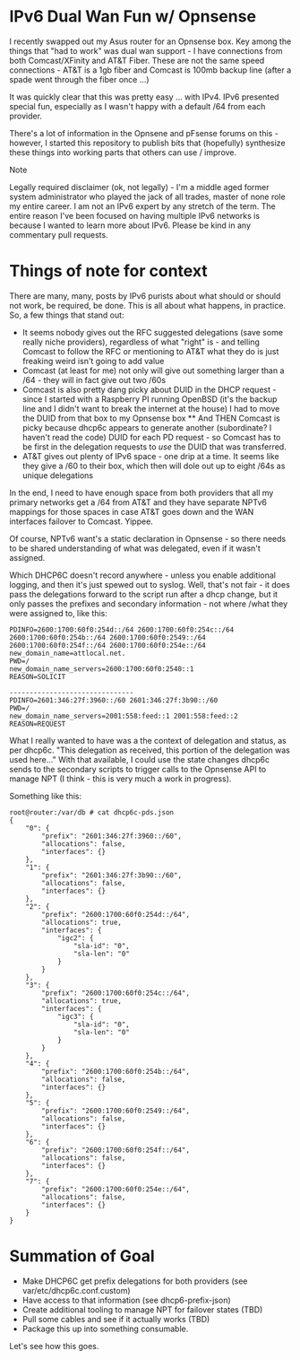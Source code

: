 # IPv6 Dual Wan Fun w/ Opnsense

I recently swapped out my Asus router for an Opnsense box.  Key among the things that "had to work" was dual wan support - I have connections from both Comcast/XFinity and AT&T Fiber.  These are not the same speed connections - AT&T is a 1gb fiber and Comcast is 100mb backup line (after a spade went through the fiber once ...) 

It was quickly clear that this was pretty easy ... with IPv4.  IPv6 presented special fun, especially as I wasn't happy with a default /64 from each provider.

There's a lot of information in the Opnsene and pFsense forums on this - however, I started this repository to publish bits that (hopefully) synthesize these things into working parts that others can use / improve. 

> [!NOTE]
> Legally required disclaimer (ok, not legally) - I'm a middle aged former system administrator who played the jack of all trades, master of none role my entire career.  I am not an IPv6 expert by any stretch of the term.  The entire reason I've been focused on having multiple IPv6 networks is because I wanted to learn more about IPv6.  Please be kind in any commentary pull requests.

# Things of note for context
There are many, many, posts by IPv6 purists about what should or should not work, be required, be done.  This is all about what happens, in practice.  So, a few things that stand out:

* It seems nobody gives out the RFC suggested delegations (save some really niche providers), regardless of what "right" is - and telling Comcast to follow the RFC or mentioning to AT&T what they do is just freaking weird isn't going to add value
* Comcast (at least for me) not only will give out something larger than a /64 - they will in fact give out two /60s
* Comcast is also pretty dang picky about DUID in the DHCP request - since I started with a Raspberry PI running OpenBSD (it's the backup line and I didn't want to break the internet at the house) I had to move the DUID from that box to my Opnsense box
** And THEN Comcast is picky because dhcp6c appears to generate another (subordinate? I haven't read the code) DUID for each PD request - so Comcast has to be first in the delegation requests to _use_ the DUID that was transferred. 
* AT&T gives out plenty of  IPv6 space - one drip at a time.  It seems like they give a /60 to their box, which then will dole out up to eight /64s as unique delegations

In the end, I need to have enough space from both providers that all my primary networks get a /64 from AT&T and they have separate NPTv6 mappings for those spaces in case AT&T goes down and the WAN interfaces failover to Comcast.   Yippee.

Of course, NPTv6 want's a static declaration in Opnsense - so there needs to be shared understanding of what was delegated, even if it wasn't assigned. 

Which DHCP6C doesn't record anywhere  - unless you enable additional logging, and then it's just spewed out to syslog. Well, that's not fair - it does pass the delegations forward to the script run after a dhcp change, but it only passes the prefixes and secondary information - not where /what they were assigned to, like this:

```
PDINFO=2600:1700:60f0:254d::/64 2600:1700:60f0:254c::/64 2600:1700:60f0:254b::/64 2600:1700:60f0:2549::/64 2600:1700:60f0:254f::/64 2600:1700:60f0:254e::/64 
new_domain_name=attlocal.net. 
PWD=/
new_domain_name_servers=2600:1700:60f0:2540::1 
REASON=SOLICIT

-------------------------------
PDINFO=2601:346:27f:3960::/60 2601:346:27f:3b90::/60 
PWD=/
new_domain_name_servers=2001:558:feed::1 2001:558:feed::2 
REASON=REQUEST

```

What I really wanted to have was a the context of delegation and status, as per dhcp6c.  "This delegation as received, this portion of the delegation was used here..."  With that available, I could use the state changes dhcp6c sends to the secondary scripts to trigger calls to the Opnsense API to manage NPT (I think - this is very much a work in progress).

Something like this:

```
root@router:/var/db # cat dhcp6c-pds.json 
{
    "0": {
        "prefix": "2601:346:27f:3960::/60",
        "allocations": false,
        "interfaces": {}
    },
    "1": {
        "prefix": "2601:346:27f:3b90::/60",
        "allocations": false,
        "interfaces": {}
    },
    "2": {
        "prefix": "2600:1700:60f0:254d::/64",
        "allocations": true,
        "interfaces": {
            "igc2": {
                "sla-id": "0",
                "sla-len": "0"
            }
        }
    },
    "3": {
        "prefix": "2600:1700:60f0:254c::/64",
        "allocations": true,
        "interfaces": {
            "igc3": {
                "sla-id": "0",
                "sla-len": "0"
            }
        }
    },
    "4": {
        "prefix": "2600:1700:60f0:254b::/64",
        "allocations": false,
        "interfaces": {}
    },
    "5": {
        "prefix": "2600:1700:60f0:2549::/64",
        "allocations": false,
        "interfaces": {}
    },
    "6": {
        "prefix": "2600:1700:60f0:254f::/64",
        "allocations": false,
        "interfaces": {}
    },
    "7": {
        "prefix": "2600:1700:60f0:254e::/64",
        "allocations": false,
        "interfaces": {}
    }
}
```
# Summation of Goal
* Make DHCP6C get prefix delegations for both providers (see var/etc/dhcp6c.conf.custom)
* Have access to that information (see dhcp6-prefix-json)
* Create additional tooling to manage NPT for failover states (TBD) 
* Pull some cables and see if it actually works (TBD)
* Package this up into something consumable. 

Let's see how this goes.
